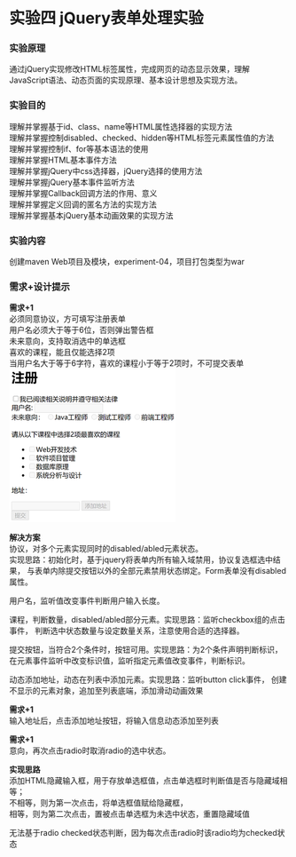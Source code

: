 # 实验四 jQuery表单处理实验
### 实验原理
通过jQuery实现修改HTML标签属性，完成网页的动态显示效果，理解JavaScript语法、动态页面的实现原理、基本设计思想及实现方法。

### 实验目的
理解并掌握基于id、class、name等HTML属性选择器的实现方法  
理解并掌握控制disabled、checked、hidden等HTML标签元素属性值的方法  
理解并掌握控制if、for等基本语法的使用  
理解并掌握HTML基本事件方法  
理解并掌握jQuery中css选择器，jQuery选择的使用方法  
理解并掌握jQuery基本事件监听方法  
理解并掌握Callback回调方法的作用、意义  
理解并掌握定义回调的匿名方法的实现方法  
理解并掌握基本jQuery基本动画效果的实现方法  

### 实验内容
创建maven Web项目及模块，experiment-04，项目打包类型为war
### 需求+设计提示 
**需求+1**  
必须同意协议，方可填写注册表单   
用户名必须大于等于6位，否则弹出警告框   
未来意向，支持取消选中的单选框   
喜欢的课程，能且仅能选择2项   
当用户名大于等于6字符，喜欢的课程小于等于2项时，不可提交表单    
![form](./asserts/form-01.PNG)

**解决方案**   
协议，对多个元素实现同时的disabled/abled元素状态。  
实现思路：初始化时，基于jquery将表单内所有输入域禁用，协议复选框选中结果，
与表单内除提交按钮以外的全部元素禁用状态绑定。Form表单没有disabled属性。

用户名，监听值改变事件判断用户输入长度。

课程，判断数量，disabled/abled部分元素。实现思路：监听checkbox组的点击事件，
判断选中状态数量与设定数量关系，注意使用合适的选择器。

提交按钮，当符合2个条件时，按钮可用。实现思路：为2个条件声明判断标识，
在元素事件监听中改变标识值，监听指定元素值改变事件，判断标识。

动态添加地址，动态在列表中添加元素。实现思路：监听button click事件，
创建不显示的元素对象，追加至列表底端，添加滑动动画效果   

**需求+1**  
输入地址后，点击添加地址按钮，将输入信息动态添加至列表   

**需求+1**  
意向，再次点击radio时取消radio的选中状态。 

**实现思路**   
添加HTML隐藏输入框，用于存放单选框值，点击单选框时判断值是否与隐藏域相等；   
不相等，则为第一次点击，将单选框值赋给隐藏框，   
相等，则为第二次点击，置被点击单选框为未选中状态，重置隐藏域值   

无法基于radio checked状态判断，因为每次点击radio时该radio均为checked状态


